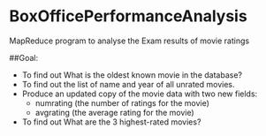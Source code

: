 BoxOfficePerformanceAnalysis
==============================

MapReduce program to analyse the Exam results of movie ratings

##Goal:
*	To find out What is the oldest known movie in the database?
*	To find out the list of name and year of all unrated movies.
*	Produce an updated copy of the movie data with two new fields:
      - numrating (the number of ratings for the movie)
      - avgrating (the average rating for the movie)
*	To find out What are the 3 highest-rated movies?
